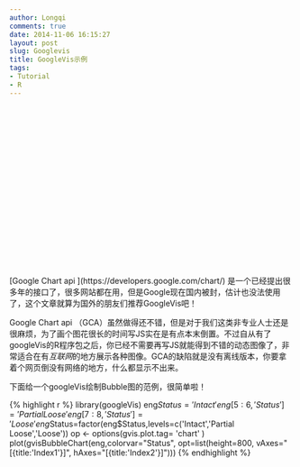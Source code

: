 ```yaml
---
author: Longqi
comments: true
date: 2014-11-06 16:15:27
layout: post
slug: Googlevis
title: GoogleVis示例
tags:
- Tutorial
- R
---
```

<div id="BubbleChartIDf5c5b754baf" 
  style="width: 800; height: 300;">
</div>
[Google Chart api ](https://developers.google.com/chart/) 是一个已经提出很多年的接口了，很多网站都在用，但是Google现在国内被封，估计也没法使用了，这个文章就算为国外的朋友们推荐GoogleVis吧！

Google Chart api （GCA）虽然做得还不错，但是对于我们这类非专业人士还是很麻烦，为了画个图花很长的时间写JS实在是有点本末倒置。不过自从有了googleVis的R程序包之后，你已经不需要再写JS就能得到不错的动态图像了，非常适合在有*互联网*的地方展示各种图像。GCA的缺陷就是没有离线版本，你要拿着个网页倒没有网络的地方，什么都显示不出来。

下面给一个googleVis绘制Bubble图的范例，很简单啦！

{% highlight r %}
library(googleVis)
eng$Status='Intact'
eng[5:6,'Status']='Partial Loose'
eng[7:8,'Status']='Loose'
eng$Status=factor(eng$Status,levels=c('Intact','Partial Loose','Loose'))
op <- options(gvis.plot.tag= 'chart' )
plot(gvisBubbleChart(eng,colorvar="Status",
                     opt=list(height=800,
                              vAxes="[{title:'Index1'}]",
                              hAxes="[{title:'Index2'}]")))
{% endhighlight %}

<!-- BubbleChart generated in R 3.1.2 by googleVis 0.5.6 package -->
<!-- Thu Nov 06 16:30:07 2014 -->


<!-- jsHeader -->
<script type="text/javascript">
 
// jsData 
function gvisDataBubbleChartIDf5c5b754baf () {
var data = new google.visualization.DataTable();
var datajson =
[
 [
 "exp01",
2.154995034e-05,
0.001213282824,
"Intact" 
],
[
 "exp02",
1.576030116e-05,
0.001000767808,
"Intact" 
],
[
 "exp03",
1.602709602e-05,
0.001047932116,
"Intact" 
],
[
 "exp04",
1.839029082e-05,
0.001098033972,
"Intact" 
],
[
 "exp05",
2.531566803e-06,
0.0003721088572,
"Partial Loose" 
],
[
 "exp06",
1.069058356e-06,
0.0001802606227,
"Partial Loose" 
],
[
 "exp07",
8.64467436e-07,
0.0002069032907,
"Loose" 
],
[
 "exp08",
2.358082007e-06,
0.0003072067572,
"Loose" 
],
[
 "exp09",
1.772299325e-05,
0.001848537574,
"Intact" 
],
[
 "exp10",
1.242288939e-05,
0.001789833268,
"Intact" 
] 
];
data.addColumn('string','x');
data.addColumn('number','Energy');
data.addColumn('number','max');
data.addColumn('string','Status');
data.addRows(datajson);
return(data);
}
 
// jsDrawChart
function drawChartBubbleChartIDf5c5b754baf() {
var data = gvisDataBubbleChartIDf5c5b754baf();
var options = {};
options["height"] =    800;
options["vAxes"] = [{title:'Index1'}];
options["hAxes"] = [{title:'Index2'}];


    var chart = new google.visualization.BubbleChart(
    document.getElementById('BubbleChartIDf5c5b754baf')
    );
    chart.draw(data,options);
    

}
  
 
// jsDisplayChart
(function() {
var pkgs = window.__gvisPackages = window.__gvisPackages || [];
var callbacks = window.__gvisCallbacks = window.__gvisCallbacks || [];
var chartid = "corechart";
  
// Manually see if chartid is in pkgs (not all browsers support Array.indexOf)
var i, newPackage = true;
for (i = 0; newPackage && i < pkgs.length; i++) {
if (pkgs[i] === chartid)
newPackage = false;
}
if (newPackage)
  pkgs.push(chartid);
  
// Add the drawChart function to the global list of callbacks
callbacks.push(drawChartBubbleChartIDf5c5b754baf);
})();
function displayChartBubbleChartIDf5c5b754baf() {
  var pkgs = window.__gvisPackages = window.__gvisPackages || [];
  var callbacks = window.__gvisCallbacks = window.__gvisCallbacks || [];
  window.clearTimeout(window.__gvisLoad);
  // The timeout is set to 100 because otherwise the container div we are
  // targeting might not be part of the document yet
  window.__gvisLoad = setTimeout(function() {
  var pkgCount = pkgs.length;
  google.load("visualization", "1", { packages:pkgs, callback: function() {
  if (pkgCount != pkgs.length) {
  // Race condition where another setTimeout call snuck in after us; if
  // that call added a package, we must not shift its callback
  return;
}
while (callbacks.length > 0)
callbacks.shift()();
} });
}, 100);
}
 
// jsFooter
</script>
 
<!-- jsChart -->  
<script type="text/javascript" src="https://www.google.com/jsapi?callback=displayChartBubbleChartIDf5c5b754baf"></script>
 
<!-- divChart -->
  
<div id="BubbleChartIDf5c5b754baf" 
  style="width: 800; height: 500;">
</div>
